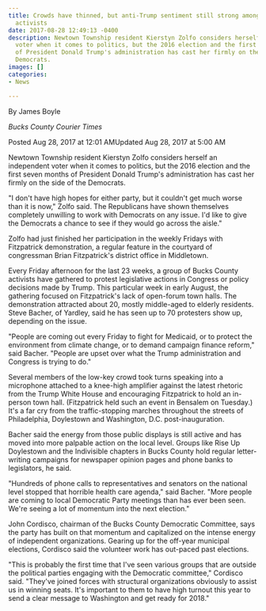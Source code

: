 ```yaml
---
title: Crowds have thinned, but anti-Trump sentiment still strong among Bucks County
  activists
date: 2017-08-28 12:49:13 -0400
description: Newtown Township resident Kierstyn Zolfo considers herself an independent
  voter when it comes to politics, but the 2016 election and the first seven months
  of President Donald Trump's administration has cast her firmly on the side of the
  Democrats.
images: []
categories:
- News

---
```

By James Boyle

_Bucks County Courier Times_

Posted Aug 28, 2017 at 12:01 AMUpdated Aug 28, 2017 at 5:00 AM

Newtown Township resident Kierstyn Zolfo considers herself an independent voter when it comes to politics, but the 2016 election and the first seven months of President Donald Trump's administration has cast her firmly on the side of the Democrats.

"I don't have high hopes for either party, but it couldn't get much worse than it is now," Zolfo said. The Republicans have shown themselves completely unwilling to work with Democrats on any issue. I'd like to give the Democrats a chance to see if they would go across the aisle."

Zolfo had just finished her participation in the weekly Fridays with Fitzpatrick demonstration, a regular feature in the courtyard of congressman Brian Fitzpatrick's district office in Middletown.

Every Friday afternoon for the last 23 weeks, a group of Bucks County activists have gathered to protest legislative actions in Congress or policy decisions made by Trump. This particular week in early August, the gathering focused on Fitzpatrick's lack of open-forum town halls. The demonstration attracted about 20, mostly middle-aged to elderly residents. Steve Bacher, of Yardley, said he has seen up to 70 protesters show up, depending on the issue.

"People are coming out every Friday to fight for Medicaid, or to protect the environment from climate change, or to demand campaign finance reform," said Bacher. "People are upset over what the Trump administration and Congress is trying to do."

Several members of the low-key crowd took turns speaking into a microphone attached to a knee-high amplifier against the latest rhetoric from the Trump White House and encouraging Fitzpatrick to hold an in-person town hall. (Fitzpatrick held such an event in Bensalem on Tuesday.) It's a far cry from the traffic-stopping marches throughout the streets of Philadelphia, Doylestown and Washington, D.C. post-inauguration.

Bacher said the energy from those public displays is still active and has moved into more palpable action on the local level. Groups like Rise Up Doylestown and the Indivisible chapters in Bucks County hold regular letter-writing campaigns for newspaper opinion pages and phone banks to legislators, he said.

"Hundreds of phone calls to representatives and senators on the national level stopped that horrible health care agenda," said Bacher. "More people are coming to local Democratic Party meetings than has ever been seen. We're seeing a lot of momentum into the next election."

John Cordisco, chairman of the Bucks County Democratic Committee, says the party has built on that momentum and capitalized on the intense energy of independent organizations. Gearing up for the off-year municipal elections, Cordisco said the volunteer work has out-paced past elections.

"This is probably the first time that I've seen various groups that are outside the political parties engaging with the Democratic committee," Cordisco said. "They've joined forces with structural organizations obviously to assist us in winning seats. It's important to them to have high turnout this year to send a clear message to Washington and get ready for 2018."
